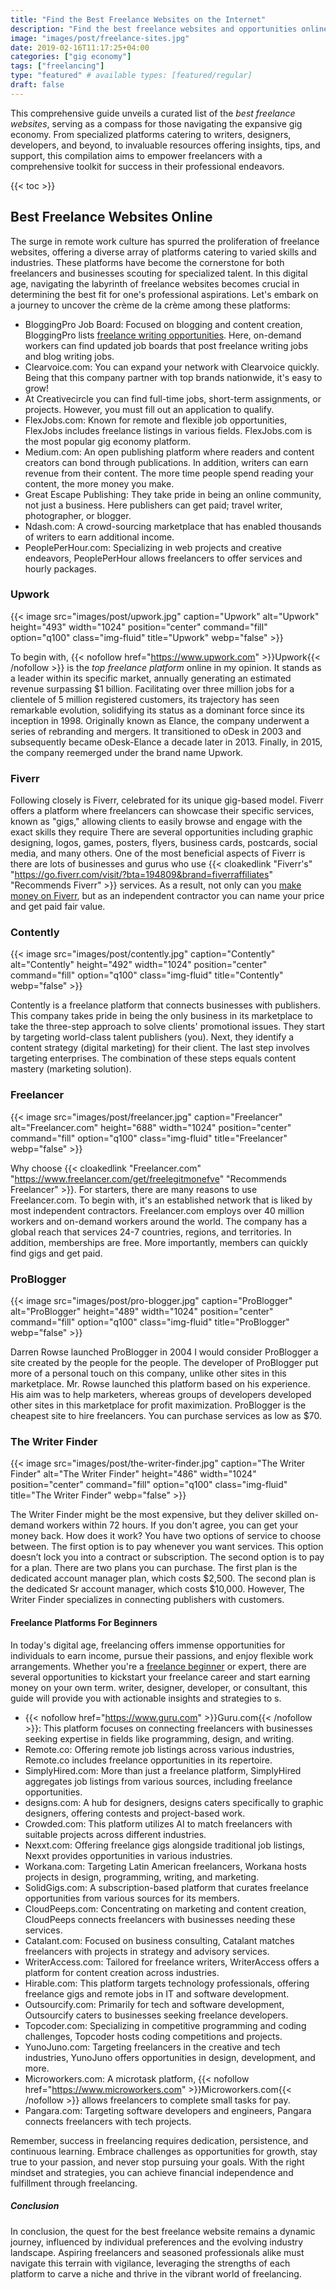 ```yaml
---
title: "Find the Best Freelance Websites on the Internet"
description: "Find the best freelance websites and opportunities online. Explore platforms like Upwork, Fiverr, Freelancer and more."
image: "images/post/freelance-sites.jpg"
date: 2019-02-16T11:17:25+04:00
categories: ["gig economy"]
tags: ["freelancing"]
type: "featured" # available types: [featured/regular]
draft: false
---
```


This comprehensive guide unveils a curated list of the _best freelance websites_, serving as a compass for those navigating the expansive gig economy. From specialized platforms catering to writers, designers, developers, and beyond, to invaluable resources offering insights, tips, and support, this compilation aims to empower freelancers with a comprehensive toolkit for success in their professional endeavors.

{{< toc >}}

## Best Freelance Websites Online

The surge in remote work culture has spurred the proliferation of freelance websites, offering a diverse array of platforms catering to varied skills and industries. These platforms have become the cornerstone for both freelancers and businesses scouting for specialized talent. In this digital age, navigating the labyrinth of freelance websites becomes crucial in determining the best fit for one's professional aspirations. Let's embark on a journey to uncover the crème de la crème among these platforms:

- BloggingPro Job Board: Focused on blogging and content creation, BloggingPro lists [freelance writing opportunities](/blog/offer-freelance-writing-services). Here, on-demand workers can find updated job boards that post freelance writing jobs and blog writing jobs.
- Clearvoice.com: You can expand your network with Clearvoice quickly. Being that this company partner with top brands nationwide, it's easy to grow!
- At Creativecircle you can find full-time jobs, short-term assignments, or projects. However, you must fill out an application to qualify.
- FlexJobs.com: Known for remote and flexible job opportunities, FlexJobs includes freelance listings in various fields. FlexJobs.com is the most popular gig economy platform.
- Medium.com: An open publishing platform where readers and content creators can bond through publications. In addition, writers can earn revenue from their content. The more time people spend reading your content, the more money you make.
- Great Escape Publishing: They take pride in being an online community, not just a business. Here publishers can get paid; travel writer, photographer, or blogger.
- Ndash.com: A crowd-sourcing marketplace that has enabled thousands of writers to earn additional income.
- PeoplePerHour.com: Specializing in web projects and creative endeavors, PeoplePerHour allows freelancers to offer services and hourly packages.

### Upwork

{{< image src="images/post/upwork.jpg" caption="Upwork" alt="Upwork" height="493" width="1024" position="center" command="fill" option="q100" class="img-fluid" title="Upwork" webp="false" >}}

To begin with, {{< nofollow href="https://www.upwork.com" >}}Upwork{{< /nofollow >}} is the _top freelance platform_ online in my opinion. It stands as a leader within its specific market, annually generating an estimated revenue surpassing $1 billion. Facilitating over three million jobs for a clientele of 5 million registered customers, its trajectory has seen remarkable evolution, solidifying its status as a dominant force since its inception in 1998. Originally known as Elance, the company underwent a series of rebranding and mergers. It transitioned to oDesk in 2003 and subsequently became oDesk-Elance a decade later in 2013. Finally, in 2015, the company reemerged under the brand name Upwork.

### Fiverr

Following closely is Fiverr, celebrated for its unique gig-based model. Fiverr offers a platform where freelancers can showcase their specific services, known as "gigs," allowing clients to easily browse and engage with the exact skills they require There are several opportunities including graphic designing, logos, games, posters, flyers, business cards, postcards, social media, and many others. One of the most beneficial aspects of Fiverr is there are lots of businesses and gurus who use {{< cloakedlink "Fiverr's" "https://go.fiverr.com/visit/?bta=194809&brand=fiverraffiliates" "Recommends Fiverr" >}} services. As a result, not only can you [make money on Fiverr](/blog/how-to-make-money-on-fiverr), but as an independent contractor you can name your price and get paid fair value.

### Contently

{{< image src="images/post/contently.jpg" caption="Contently" alt="Contently" height="492" width="1024" position="center" command="fill" option="q100" class="img-fluid" title="Contently" webp="false" >}}

Contently is a freelance platform that connects businesses with publishers. This company takes pride in being the only business in its marketplace to take the three-step approach to solve clients' promotional issues. They start by targeting world-class talent publishers (you). Next, they identify a content strategy (digital marketing) for their client. The last step involves targeting enterprises. The combination of these steps equals content mastery (marketing solution).

### Freelancer

{{< image src="images/post/freelancer.jpg" caption="Freelancer" alt="Freelancer.com" height="688" width="1024" position="center" command="fill" option="q100" class="img-fluid" title="Freelancer" webp="false" >}}

Why choose {{< cloakedlink "Freelancer.com" "https://www.freelancer.com/get/freelegitmonefve" "Recommends Freelancer" >}}. For starters, there are many reasons to use Freelancer.com. To begin with, it's an established network that is liked by most independent contractors. Freelancer.com employs over 40 million workers and on-demand workers around the world. The company has a global reach that services 24-7 countries, regions, and territories. In addition, memberships are free. More importantly, members can quickly find gigs and get paid.

### ProBlogger

{{< image src="images/post/pro-blogger.jpg" caption="ProBlogger" alt="ProBlogger" height="489" width="1024" position="center" command="fill" option="q100" class="img-fluid" title="ProBlogger" webp="false" >}}

Darren Rowse launched ProBlogger in 2004 I would consider ProBlogger a site created by the people for the people. The developer of ProBlogger put more of a personal touch on this company, unlike other sites in this marketplace. Mr. Rowse launched this platform based on his experience. His aim was to help marketers, whereas groups of developers developed other sites in this marketplace for profit maximization. ProBlogger is the cheapest site to hire freelancers. You can purchase services as low as $70.

### The Writer Finder

{{< image src="images/post/the-writer-finder.jpg" caption="The Writer Finder" alt="The Writer Finder" height="486" width="1024" position="center" command="fill" option="q100" class="img-fluid" title="The Writer Finder" webp="false" >}}

The Writer Finder might be the most expensive, but they deliver skilled on-demand workers within 72 hours. If you don't agree, you can get your money back. How does it work? You have two options of service to choose between. The first option is to pay whenever you want services. This option doesn’t lock you into a contract or subscription. The second option is to pay for a plan. There are two plans you can purchase. The first plan is the dedicated account manager plan, which costs $2,500. The second plan is the dedicated Sr account manager, which costs $10,000. However, The Writer Finder specializes in connecting publishers with customers.

#### Freelance Platforms For Beginners

 In today's digital age, freelancing offers immense opportunities for individuals to earn income, pursue their passions, and enjoy flexible work arrangements. Whether you're a [freelance beginner](/blog/freelance-beginners-guide) or expert, there are several opportunities to kickstart your freelance career and start earning money on your own term. writer, designer, developer, or consultant, this guide will provide you with actionable insights and strategies to s.

- {{< nofollow href="https://www.guru.com" >}}Guru.com{{< /nofollow >}}: This platform focuses on connecting freelancers with businesses seeking expertise in fields like programming, design, and writing.
- Remote.co: Offering remote job listings across various industries, Remote.co includes freelance opportunities in its repertoire.
- SimplyHired.com: More than just a freelance platform, SimplyHired aggregates job listings from various sources, including freelance opportunities.
- designs.com: A hub for designers, designs caters specifically to graphic designers, offering contests and project-based work.
- Crowded.com: This platform utilizes AI to match freelancers with suitable projects across different industries.
- Nexxt.com: Offering freelance gigs alongside traditional job listings, Nexxt provides opportunities in various industries.
- Workana.com: Targeting Latin American freelancers, Workana hosts projects in design, programming, writing, and marketing.
- SolidGigs.com: A subscription-based platform that curates freelance opportunities from various sources for its members.
- CloudPeeps.com: Concentrating on marketing and content creation, CloudPeeps connects freelancers with businesses needing these services.
- Catalant.com: Focused on business consulting, Catalant matches freelancers with projects in strategy and advisory services.
- WriterAccess.com: Tailored for freelance writers, WriterAccess offers a platform for content creation across industries.
- Hirable.com: This platform targets technology professionals, offering freelance gigs and remote jobs in IT and software development.
- Outsourcify.com: Primarily for tech and software development, Outsourcify caters to businesses seeking freelance developers.
- Topcoder.com: Specializing in competitive programming and coding challenges, Topcoder hosts coding competitions and projects.
- YunoJuno.com: Targeting freelancers in the creative and tech industries, YunoJuno offers opportunities in design, development, and more.
- Microworkers.com: A microtask platform, {{< nofollow href="https://www.microworkers.com" >}}Microworkers.com{{< /nofollow >}} allows freelancers to complete small tasks for pay.
- Pangara.com: Targeting software developers and engineers, Pangara connects freelancers with tech projects.

Remember, success in freelancing requires dedication, persistence, and continuous learning. Embrace challenges as opportunities for growth, stay true to your passion, and never stop pursuing your goals. With the right mindset and strategies, you can achieve financial independence and fulfillment through freelancing.

##### Conclusion

In conclusion, the quest for the best freelance website remains a dynamic journey, influenced by individual preferences and the evolving industry landscape. Aspiring freelancers and seasoned professionals alike must navigate this terrain with vigilance, leveraging the strengths of each platform to carve a niche and thrive in the vibrant world of freelancing.
